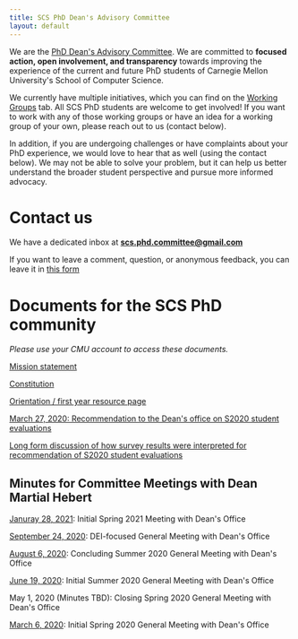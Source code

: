 ```yaml
---
title: SCS PhD Dean's Advisory Committee
layout: default
---
```


We are the [PhD Dean's Advisory Committee](https://scsdean.cs.cmu.edu/advisory-committees/index.html). We are committed to **focused action, open involvement, and transparency** towards improving the experience of the current and future PhD students of Carnegie Mellon University's School of Computer Science.

We currently have multiple initiatives, which you can find on the [Working Groups](working-groups.md) tab. All SCS PhD students are welcome to get involved! If you want to work with any of those working groups or have an idea for a working group of your own, please reach out to us (contact below).

In addition, if you are undergoing challenges or have complaints about your PhD experience, we would love to hear that as well (using the contact below). We may not be able to solve your problem, but it can help us better understand the broader student perspective and pursue more informed advocacy.

# Contact us

We have a dedicated inbox at **scs.phd.committee@gmail.com**

If you want to leave a comment, question, or anonymous feedback, you can leave it in [this form](https://forms.gle/oEmzoGiRSUKsuYLS7)

# Documents for the SCS PhD community

*Please use your CMU account to access these documents.*

[Mission statement](https://docs.google.com/document/d/1Qj4Qlu79TpUtTImYFufYOPegloKJJsaPOEMbzo4NkmA/edit?usp=sharing)

[Constitution](https://scs-phd-deans-committee.github.io/constitution/constitution.pdf)

[Orientation / first year resource page](https://scs-phd-deans-committee.github.io/welcome-to-scs/)

[March 27, 2020: Recommendation to the Dean's office on S2020 student evaluations](https://docs.google.com/document/d/1CfT4g4fvFHR1Uh7WdZ97Yxi84kq0UGNvi-1FX0HtCKE/edit?usp=sharing)

[Long form discussion of how survey results were interpreted for recommendation of S2020 student evaluations](https://docs.google.com/document/d/1RlrViYR7zhy47QOj-HupAdgUV1ye7c1vxBR62lYMwNM/edit?usp=sharing)

## Minutes for Committee Meetings with Dean Martial Hebert

[Januray 28, 2021](https://docs.google.com/document/d/1CkTdepxMAkXZ7Y1pesva1hEfCwLxxGtjL85njLKzUb8/edit?usp=sharing): Initial Spring 2021 Meeting with Dean's Office

[September 24, 2020](https://docs.google.com/document/d/1JIzd4VBKPAM9uKYi2g5tqGZOZhf_nfK3wFoRIwYmTv8/edit?usp=sharing): DEI-focused General Meeting with Dean's Office

[August 6, 2020](https://docs.google.com/document/d/1naPCdIS5x1zIAZSAAa4MkHFdL_YwjXLdFYp_s_NKIsA/edit?usp=sharing): Concluding Summer 2020 General Meeting with Dean's Office

[June 19, 2020](https://docs.google.com/document/d/1kf64oMjVjfAwRqfJyNEbiKvZG6p1uXMjNcdTGx_fWoI/edit?usp=sharing): Initial Summer 2020 General Meeting with Dean's Office

May 1, 2020 (Minutes TBD): Closing Spring 2020 General Meeting with Dean's Office

[March 6, 2020](https://docs.google.com/document/d/1juPCMiZg1hSDviHHYYPVg2fJ9--N6qY-Ii0uup6KwxM/edit?usp=sharing): Initial Spring 2020 General Meeting with Dean's Office
